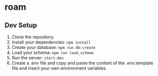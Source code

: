 # roam

## Dev Setup

1. Clone the repository.
1. Install your dependencies: `npm install`
1. Create your database: `npm run db:create`
1. Load your schema: `npm run load_schema`
1. Run the server: `start:dev`
1. Create a .env file and copy and paste the content of the .env.template file and insert your own environment variables.
